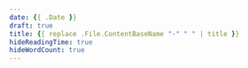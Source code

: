 ```yaml
---
date: {{ .Date }}
draft: true
title: {{ replace .File.ContentBaseName "-" " " | title }}
hideReadingTime: true
hideWordCount: true
---
```

